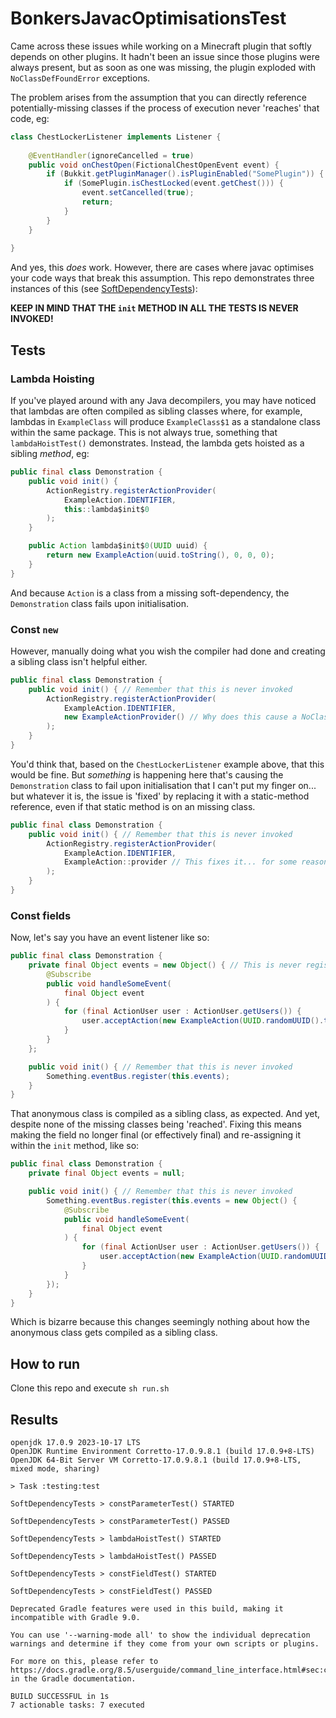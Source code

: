 # BonkersJavacOptimisationsTest

Came across these issues while working on a Minecraft plugin that softly depends on other plugins. It hadn't been an
issue since those plugins were always present, but as soon as one was missing, the plugin exploded with
`NoClassDefFoundError` exceptions.

The problem arises from the assumption that you can directly reference potentially-missing classes if the process of
execution never 'reaches' that code, eg:
```java
class ChestLockerListener implements Listener {
    
    @EventHandler(ignoreCancelled = true)
    public void onChestOpen(FictionalChestOpenEvent event) {
        if (Bukkit.getPluginManager().isPluginEnabled("SomePlugin")) {
            if (SomePlugin.isChestLocked(event.getChest())) {
                event.setCancelled(true);
                return;
            }
        }
    }
    
}
```
And yes, this *does* work. However, there are cases where javac optimises your code ways that break this assumption.
This repo demonstrates three instances of this (see [SoftDependencyTests](testing/src/test/java/uk/protonull/tests/SoftDependencyTests.java)):

**KEEP IN MIND THAT THE `init` METHOD IN ALL THE TESTS IS NEVER INVOKED!**

## Tests

### Lambda Hoisting

If you've played around with any Java decompilers, you may have noticed that lambdas are often compiled as sibling
classes where, for example, lambdas in `ExampleClass` will produce `ExampleClass$1` as a standalone class within the
same package. This is not always true, something that `lambdaHoistTest()` demonstrates. Instead, the lambda gets hoisted
as a sibling *method*, eg:
```java
public final class Demonstration {
    public void init() {
        ActionRegistry.registerActionProvider(
            ExampleAction.IDENTIFIER,
            this::lambda$init$0
        );
    }

    public Action lambda$init$0(UUID uuid) {
        return new ExampleAction(uuid.toString(), 0, 0, 0);
    }
}
```
And because `Action` is a class from a missing soft-dependency, the `Demonstration` class fails upon initialisation.

### Const `new`

However, manually doing what you wish the compiler had done and creating a sibling class isn't helpful either.
```java
public final class Demonstration {
    public void init() { // Remember that this is never invoked
        ActionRegistry.registerActionProvider(
            ExampleAction.IDENTIFIER,
            new ExampleActionProvider() // Why does this cause a NoClassDefFoundError?! ಠ_ಠ
        );
    }
}
```
You'd think that, based on the `ChestLockerListener` example above, that this would be fine. But *something* is
happening here that's causing the `Demonstration` class to fail upon initialisation that I can't put my finger on... but
whatever it is, the issue is 'fixed' by replacing it with a static-method reference, even if that static method is on an
missing class.
```java
public final class Demonstration {
    public void init() { // Remember that this is never invoked
        ActionRegistry.registerActionProvider(
            ExampleAction.IDENTIFIER,
            ExampleAction::provider // This fixes it... for some reason
        );
    }
}
```

### Const fields

Now, let's say you have an event listener like so:
```java
public final class Demonstration {
    private final Object events = new Object() { // This is never registered nor is any of its methods invoked
        @Subscribe
        public void handleSomeEvent(
            final Object event
        ) {
            for (final ActionUser user : ActionUser.getUsers()) {
                user.acceptAction(new ExampleAction(UUID.randomUUID().toString(), 0, 0, 0));
            }
        }
    };

    public void init() { // Remember that this is never invoked
        Something.eventBus.register(this.events);
    }
}
```
That anonymous class is compiled as a sibling class, as expected. And yet, despite none of the missing classes being
'reached'. Fixing this means making the field no longer final (or effectively final) and re-assigning it within the
`init` method, like so:
```java
public final class Demonstration {
    private final Object events = null;

    public void init() { // Remember that this is never invoked
        Something.eventBus.register(this.events = new Object() {
            @Subscribe
            public void handleSomeEvent(
                final Object event
            ) {
                for (final ActionUser user : ActionUser.getUsers()) {
                    user.acceptAction(new ExampleAction(UUID.randomUUID().toString(), 0, 0, 0));
                }
            }
        });
    }
}
```
Which is bizarre because this changes seemingly nothing about how the anonymous class gets compiled as a sibling class.

## How to run

Clone this repo and execute `sh run.sh`

## Results

```
openjdk 17.0.9 2023-10-17 LTS
OpenJDK Runtime Environment Corretto-17.0.9.8.1 (build 17.0.9+8-LTS)
OpenJDK 64-Bit Server VM Corretto-17.0.9.8.1 (build 17.0.9+8-LTS, mixed mode, sharing)

> Task :testing:test

SoftDependencyTests > constParameterTest() STARTED

SoftDependencyTests > constParameterTest() PASSED

SoftDependencyTests > lambdaHoistTest() STARTED

SoftDependencyTests > lambdaHoistTest() PASSED

SoftDependencyTests > constFieldTest() STARTED

SoftDependencyTests > constFieldTest() PASSED

Deprecated Gradle features were used in this build, making it incompatible with Gradle 9.0.

You can use '--warning-mode all' to show the individual deprecation warnings and determine if they come from your own scripts or plugins.

For more on this, please refer to https://docs.gradle.org/8.5/userguide/command_line_interface.html#sec:command_line_warnings in the Gradle documentation.

BUILD SUCCESSFUL in 1s
7 actionable tasks: 7 executed
```
